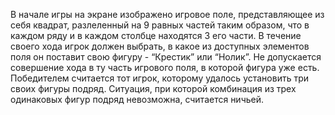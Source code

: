 В начале игры на экране изображено игровое поле, представляющее из себя квадрат, разлеленный на 9 равных частей таким образом, что в каждом ряду и в каждом столбце находятся 3 его части. В течение своего хода игрок должен выбрать, в какое из доступных элементов поля он поставит свою фигуру - “Крестик” или “Нолик”. Не допускается совершение хода в ту часть игрового поля, в которой фигура уже есть. Победителем считается тот игрок, которому удалось установить три своих фигуры подряд. Ситуация, при которой комбинация из трех одинаковых фигур подряд невозможна, считается ничьей.